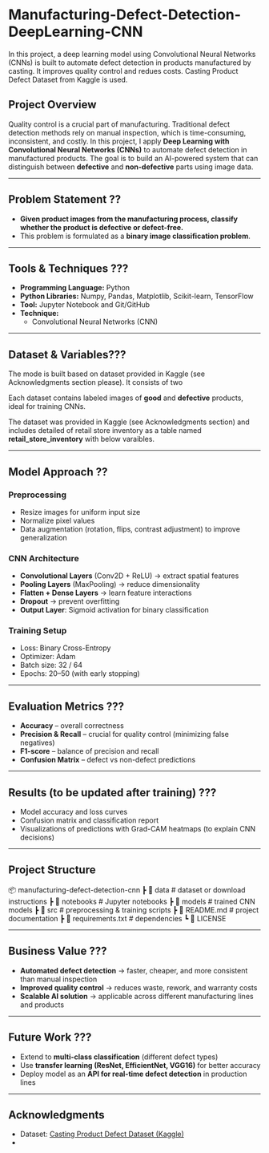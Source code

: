 # Manufacturing-Defect-Detection-DeepLearning-CNN
In this project, a deep learning model using Convolutional Neural Networks (CNNs) is built to automate defect detection in products manufactured by casting. It improves quality control and redues costs. Casting Product Defect Dataset from Kaggle is used.

## Project Overview
Quality control is a crucial part of manufacturing. Traditional defect detection methods rely on manual inspection, which is time-consuming, inconsistent, and costly. In this project, I apply **Deep Learning with Convolutional Neural Networks (CNNs)** to automate defect detection in manufactured products. The goal is to build an AI-powered system that can distinguish between **defective** and **non-defective** parts using image data.

---

## Problem Statement ?? 
- **Given product images from the manufacturing process, classify whether the product is defective or defect-free.**
- This problem is formulated as a **binary image classification problem**.

---

## Tools & Techniques ???

- **Programming Language:** Python
- **Python Libraries:** Numpy, Pandas, Matplotlib, Scikit-learn, TensorFlow
- **Tool:** Jupyter Notebook and Git/GitHub
- **Technique:**
  - Convolutional Neural Networks (CNN)


---

## Dataset & Variables??? 
The mode is built based on dataset provided in Kaggle (see Acknowledgments section please). It consists of two 


Each dataset contains labeled images of **good** and **defective** products, ideal for training CNNs.  


The dataset was provided in Kaggle (see Acknowledgments section) and includes detailed of retail store inventory as a table named **retail_store_inventory** with below varaibles.








---

## Model Approach ?? 
### Preprocessing
- Resize images for uniform input size  
- Normalize pixel values  
- Data augmentation (rotation, flips, contrast adjustment) to improve generalization  

### CNN Architecture
- **Convolutional Layers** (Conv2D + ReLU) → extract spatial features  
- **Pooling Layers** (MaxPooling) → reduce dimensionality  
- **Flatten + Dense Layers** → learn feature interactions  
- **Dropout** → prevent overfitting  
- **Output Layer**: Sigmoid activation for binary classification  

### Training Setup
- Loss: Binary Cross-Entropy  
- Optimizer: Adam  
- Batch size: 32 / 64  
- Epochs: 20–50 (with early stopping)  

---

## Evaluation Metrics ???
- **Accuracy** – overall correctness  
- **Precision & Recall** – crucial for quality control (minimizing false negatives)  
- **F1-score** – balance of precision and recall  
- **Confusion Matrix** – defect vs non-defect predictions  

---

## Results (to be updated after training) ???
- Model accuracy and loss curves  
- Confusion matrix and classification report  
- Visualizations of predictions with Grad-CAM heatmaps (to explain CNN decisions)  

---

## Project Structure 
📦 manufacturing-defect-detection-cnn
┣ 📂 data # dataset or download instructions
┣ 📂 notebooks # Jupyter notebooks
┣ 📂 models # trained CNN models
┣ 📂 src # preprocessing & training scripts
┣ 📄 README.md # project documentation
┣ 📄 requirements.txt # dependencies
┗ 📄 LICENSE








---

## Business Value ??? 
- **Automated defect detection** → faster, cheaper, and more consistent than manual inspection  
- **Improved quality control** → reduces waste, rework, and warranty costs  
- **Scalable AI solution** → applicable across different manufacturing lines and products  

---

## Future Work ??? 
- Extend to **multi-class classification** (different defect types)  
- Use **transfer learning (ResNet, EfficientNet, VGG16)** for better accuracy  
- Deploy model as an **API for real-time defect detection** in production lines  

---

## Acknowledgments
- Dataset: [Casting Product Defect Dataset (Kaggle)](https://www.kaggle.com/datasets/ravirajsinh45/real-life-industrial-dataset-of-casting-product)
- 
